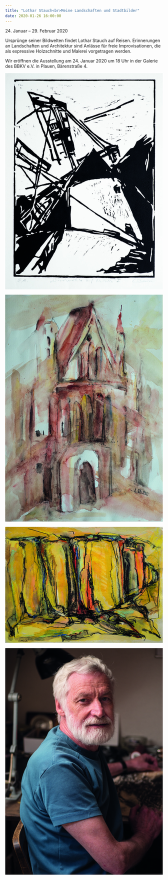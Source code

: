 ```yaml
---
title: "Lothar Stauch<br>Meine Landschaften und Stadtbilder"
date: 2020-01-26 16:00:00
---
```

<!----><p>24. Januar – 29. Februar 2020</p>

Ursprünge seiner Bildwelten findet Lothar Stauch auf Reisen. Erinnerungen an Landschaften und Architektur sind Anlässe für freie Improvisationen, die als expressive Holzschnitte und Malerei vorgetragen werden.

Wir eröffnen die Ausstellung am 24. Januar 2020 um 18 Uhr in der Galerie des BBKV e.V. in Plauen, Bärenstraße 4.

![](/img/meine-landschaften-und-stadtbilder/meine-landschaften-und-stadtbilder-1.jpg)

![](/img/meine-landschaften-und-stadtbilder/meine-landschaften-und-stadtbilder-2.jpg)

![](/img/meine-landschaften-und-stadtbilder/meine-landschaften-und-stadtbilder-3.jpg)

![](/img/meine-landschaften-und-stadtbilder/meine-landschaften-und-stadtbilder-4.jpg)
